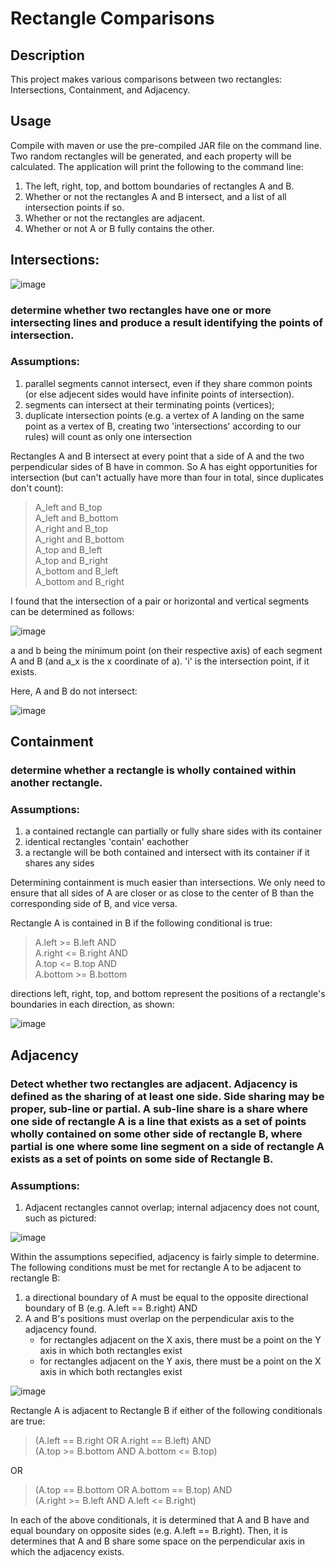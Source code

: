 # Rectangle Comparisons

## Description

This project makes various comparisons between two rectangles: Intersections, Containment, and Adjacency. 

## Usage

Compile with maven or use the pre-compiled JAR file on the command line. Two random rectangles will be generated, and each property will be calculated. 
The application will print the following to the command line:

1. The left, right, top, and bottom boundaries of rectangles A and B.
2. Whether or not the rectangles A and B intersect, and a list of all intersection points if so.
3. Whether or not the rectangles are adjacent.
4. Whether or not A or B fully contains the other.

## Intersections:

![image](https://user-images.githubusercontent.com/16928672/134570813-2f122251-bf4c-4ba7-be55-cbe61cb774f6.png)

### determine whether two rectangles have one or more intersecting lines and produce a result identifying the points of intersection.

### Assumptions:
1. parallel segments cannot intersect, even if they share common points (or else adjecent sides would have infinite points of intersection).
2. segments can intersect at their terminating points (vertices); 
3. duplicate intersection points (e.g. a vertex of A landing on the same point as a vertex of B, creating two 'intersections' according to our rules) will count as only one intersection

Rectangles A and B intersect at every point that a side of A and the two perpendicular sides of B have in common. So A has eight opportunities for intersection (but can't actually have more than four in total, since duplicates don't count):

>A_left and B_top  
>A_left and B_bottom  
>A_right and B_top  
>A_right and B_bottom  
>A_top and B_left  
>A_top and B_right  
>A_bottom and B_left  
>A_bottom and B_right

I found that the intersection of a pair or horizontal and vertical segments can be determined as follows:

![image](https://user-images.githubusercontent.com/16928672/134568217-3b16135b-def1-4491-a00d-37539f86558a.png)

a and b being the minimum point (on their respective axis) of each segment A and B (and a_x is the x coordinate of a). 'i' is the intersection point, if it exists.

Here, A and B do not intersect:

![image](https://user-images.githubusercontent.com/16928672/134568528-5791a4fd-fb13-4e33-b101-88ae422836fe.png)

## Containment

### determine whether a rectangle is wholly contained within another rectangle.

### Assumptions:
1. a contained rectangle can partially or fully share sides with its container
2. identical rectangles 'contain' eachother
3. a rectangle will be both contained and intersect with its container if it shares any sides 

Determining containment is much easier than intersections. We only need to ensure that all sides of A are closer or as close to the center of B than the corresponding side of B, and vice versa. 

Rectangle A is contained in B if the following conditional is true:

> A.left >= B.left AND  
> A.right <= B.right AND  
> A.top <= B.top AND  
> A.bottom >= B.bottom

directions left, right, top, and bottom represent the positions of a rectangle's boundaries in each direction, as shown:

![image](https://user-images.githubusercontent.com/16928672/134574042-f2d13ac1-2edc-47ba-aacd-57f4bee9912d.png)

## Adjacency

### Detect whether two rectangles are adjacent. Adjacency is defined as the sharing of at least one side. Side sharing may be proper, sub-line or partial. A sub-line share is a share where one side of rectangle A is a line that exists as a set of points wholly contained on some other side of rectangle B, where partial is one where some line segment on a side of rectangle A exists as a set of points on some side of Rectangle B.

### Assumptions:
1. Adjacent rectangles cannot overlap; internal adjacency does not count, such as pictured:

![image](https://user-images.githubusercontent.com/16928672/134574096-62e358d6-5258-4967-a375-33396116994d.png)

Within the assumptions sepecified, adjacency is fairly simple to determine. The following conditions must be met for rectangle A to be adjacent to rectangle B:

1. a directional boundary of A must be equal to the opposite directional boundary of B (e.g. A.left == B.right) AND
2. A and B's positions must overlap on the perpendicular axis to the adjacency found.
    - for rectangles adjacent on the X axis, there must be a point on the Y axis in which both rectangles exist
    - for rectangles adjacent on the Y axis, there must be a point on the X axis in which both rectangles exist

![image](https://user-images.githubusercontent.com/16928672/134585989-eeb70aef-8f40-4882-b0a5-68baa9c395ea.png)

Rectangle A is adjacent to Rectangle B if either of the following conditionals are true:

> (A.left == B.right OR  A.right == B.left) AND  
> (A.top >= B.bottom AND A.bottom <= B.top)

OR

> (A.top == B.bottom OR  A.bottom == B.top) AND  
> (A.right >= B.left AND A.left <= B.right)

In each of the above conditionals, it is determined that A and B have and equal boundary on opposite sides (e.g. A.left == B.right). Then, it is determines that A and B share some space on the perpendicular axis in which the adjacency exists.
